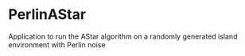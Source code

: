 # PerlinAStar
Application to run the AStar algorithm on a randomly generated island environment with Perlin noise
